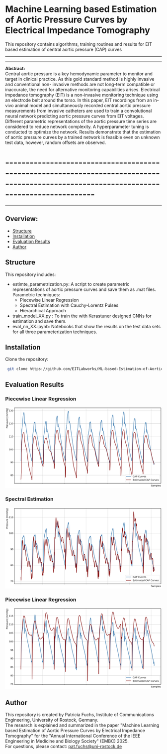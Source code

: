 # Machine Learning based Estimation of Aortic Pressure Curves by Electrical Impedance Tomography
This repository contains algorithms, training routines and results for EIT based estimation of central aortic pressure (CAP) curves  


----------------------------------------------------------------------------------------------------------------------------------------
----------------------------------------------------------------------------------------------------------------------------------------
__Abstract:__   
Central aortic pressure is a key hemodynamic
parameter to monitor and target in clinical practice. As this
gold standard method is highly invasive and conventional non-
invasive methods are not long-term compatible or inaccurate,
the need for alternative monitoring capabilities arises. Electrical
impedance tomography (EIT) is a non-invasive monitoring
technique using an electrode belt around the torso. In this
paper, EIT recordings from an in-vivo animal model and
simultaneously recorded central aortic pressure measurements
from invasive catheters are used to train a convolutional neural
network predicting aortic pressure curves from EIT voltages.
Different parametric representations of the aortic pressure
time series are considered to reduce network complexity. A
hyperparameter tuning is conducted to optimize the network.
Results demonstrate that the estimation of aortic pressure
curves by a trained network is feasible even on unknown test
data, however, random offsets are observed.  
# ----------------------------------------------------------------------------------------------------------------------------------------
----------------------------------------------------------------------------------------------------------------------------------------




## Overview:
- [Structure](#structure)
- [Installation](#installation)
- [Evaluation Results](#evaluation)
- [Author](#author)



## Structure
This repository includes:
- estimte_parametrization.py: A script to create parametric representations of aortic pressure curves and save them as .mat files. Parametric techniques:
  - Piecewise Linear Regression
  - Spectral Estimation with Cauchy-Lorentz Pulses
  - Hierarchical Approach
- train_model_XX.py : To train the with Kerastuner designed CNNs for estimation and save them.
- eval_nn_XX.ipynb: Notebooks that show the results on the test data sets for all three parameterization techniques.


## Installation
Clone the repository:
```bash
 git clone https://github.com/EITLabworks/ML-based-Estimation-of-Aortic-Pressure-Curves-by-EIT.git
```



## Evaluation Results
### Piecewise Linear Regression
![Examplerary CAP Curves.](nn/models/model_lin/TestingCurvesLinear.png)

### Spectral Estimation
![Examplerary CAP Curves.](nn/models/model_specest/TestingCurvesSpecEst.png)

### Piecewise Linear Regression
![Examplerary CAP Curves.](nn/models/model_hier/TestingCurvesHierarchical.png)



## Author
This repository is created by Patricia Fuchs, Institute of Communications Engineering, University of Rostock, Germany.   
The research is explained and summarized in the paper "Machine Learning based Estimation of Aortic Pressure Curves by Electrical Impedance Tomography" for the "Annual International Conference of the IEEE Engineering in Medicine and Biology Society" (EMBC) 2025.  
For questions, please contact: pat.fuchs@uni-rostock.de
